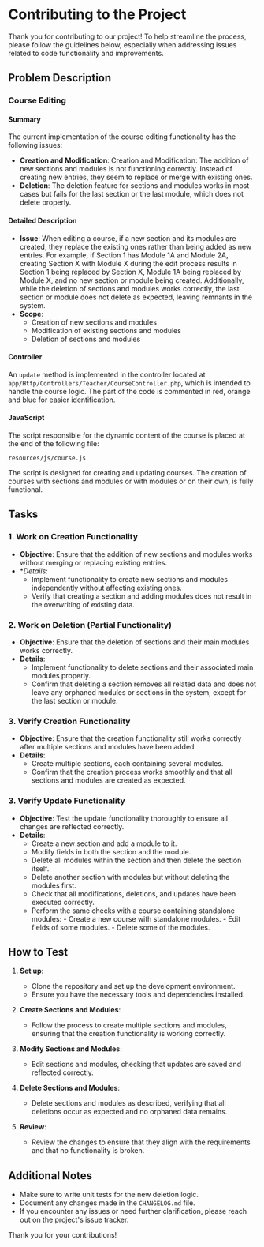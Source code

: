 # Contributing to the Project

Thank you for contributing to our project! To help streamline the process, please follow the guidelines below, especially when addressing issues related to code functionality and improvements.

## Problem Description

### Course Editing

#### Summary

The current implementation of the course editing functionality has the following issues:

- **Creation and Modification**: Creation and Modification: The addition of new sections and modules is not functioning correctly. Instead of creating new entries, they seem to replace or merge with existing ones.
- **Deletion**: The deletion feature for sections and modules works in most cases but fails for the last section or the last module, which does not delete properly.

#### Detailed Description

- **Issue**:  When editing a course, if a new section and its modules are created, they replace the existing ones rather than being added as new entries. For example, if Section 1 has Module 1A and Module 2A, creating Section X with Module X during the edit process results in Section 1 being replaced by Section X, Module 1A being replaced by Module X, and no new section or module being created. Additionally, while the deletion of sections and modules works correctly, the last section or module does not delete as expected, leaving remnants in the system.
- **Scope**:
  - Creation of new sections and modules
  - Modification of existing sections and modules
  - Deletion of sections and modules

#### Controller

An `update` method is implemented in the controller located at `app/Http/Controllers/Teacher/CourseController.php`, which is intended to handle the course logic.
The part of the code is commented in red, orange and blue for easier identification.

#### JavaScript

The script responsible for the dynamic content of the course is placed at the end of the following file:

`resources/js/course.js`

The script is designed for creating and updating courses. The creation of courses with sections and modules or with modules or on their own, is fully functional.

## Tasks

### 1. Work on Creation Functionality

- **Objective**: Ensure that the addition of new sections and modules works without merging or replacing existing entries.
- **Details*:
  - Implement functionality to create new sections and modules independently without affecting existing ones.
  - Verify that creating a section and adding modules does not result in the overwriting of existing data.

### 2. Work on Deletion (Partial Functionality)

- **Objective**: Ensure that the deletion of sections and their main modules works correctly.
- **Details**:
  - Implement functionality to delete sections and their associated main modules properly.
  - Confirm that deleting a section removes all related data and does not leave any orphaned modules or sections in the system, except for the last section or module.

### 3. Verify Creation Functionality

- **Objective**: Ensure that the creation functionality still works correctly after multiple sections and modules have been added.
- **Details**:
  - Create multiple sections, each containing several modules.
  - Confirm that the creation process works smoothly and that all sections and modules are created as expected.

### 3. Verify Update Functionality

- **Objective**: Test the update functionality thoroughly to ensure all changes are reflected correctly.
- **Details**:
  - Create a new section and add a module to it.
  - Modify fields in both the section and the module.
  - Delete all modules within the section and then delete the section itself.
  - Delete another section with modules but without deleting the modules first.
  - Check that all modifications, deletions, and updates have been executed correctly.
  - Perform the same checks with a course containing standalone modules:
        - Create a new course with standalone modules.
        - Edit fields of some modules.
        - Delete some of the modules.
  
## How to Test

1. **Set up**:
   - Clone the repository and set up the development environment.
   - Ensure you have the necessary tools and dependencies installed.

2. **Create Sections and Modules**:
   - Follow the process to create multiple sections and modules, ensuring that the creation functionality is working correctly.

3. **Modify Sections and Modules**:
   - Edit sections and modules, checking that updates are saved and reflected correctly.

4. **Delete Sections and Modules**:
   - Delete sections and modules as described, verifying that all deletions occur as expected and no orphaned data remains.

5. **Review**:
   - Review the changes to ensure that they align with the requirements and that no functionality is broken.

## Additional Notes

- Make sure to write unit tests for the new deletion logic.
- Document any changes made in the `CHANGELOG.md` file.
- If you encounter any issues or need further clarification, please reach out on the project's issue tracker.

Thank you for your contributions!
